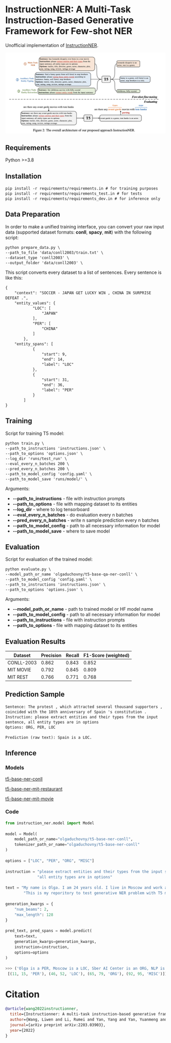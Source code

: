 # InstructionNER: A Multi-Task Instruction-Based Generative Framework for Few-shot NER
Unofficial implementation of [InstructionNER](https://arxiv.org/pdf/2203.03903v1.pdf).

![Screenshot](resources/overall_intro.jpg)

## Requirements
Python >=3.8

## Installation
```shell
pip install -r requirements/requirements.in # for training purposes
pip install -r requirements/requirements_test.in # for tests
pip install -r requirements/requirements_dev.in # for inference only
```

## Data Preparation
In order to make a unified training interface, 
you can convert your raw input data (supported dataset formats: **conll**, **spacy**, **mit**)
with the following script:
```
python prepare_data.py \
--path_to_file 'data/conll2003/train.txt' \
--dataset_type 'conll2003' \
--output_folder 'data/conll2003' \
```

This script converts every dataset to a list of sentences.
Every sentence is like this:
```
{
    "context": "SOCCER - JAPAN GET LUCKY WIN , CHINA IN SURPRISE DEFEAT .",
    "entity_values": {
            "LOC": [
                "JAPAN"
            ],
            "PER": [
                "CHINA"
            ]
        },
    "entity_spans": [
            {
                "start": 9,
                "end": 14,
                "label": "LOC"
            },
            {
                "start": 31,
                "end": 36,
                "label": "PER"
            }
        ]
}
```

## Training
Script for training T5 model:
```
python train.py \
--path_to_instructions 'instructions.json' \
--path_to_options 'options.json' \
--log_dir 'runs/test_run' \
--eval_every_n_batches 200 \
--pred_every_n_batches 200 \
--path_to_model_config 'config.yaml' \
--path_to_model_save 'runs/model/' \
```

Arguments:
- **--path_to_instructions** - file with instruction prompts
- **--path_to_options** - file with mapping dataset to its entities
- **--log_dir** - where to log tensorboard
- **--eval_every_n_batches** - do evaluation every n batches
- **--pred_every_n_batches** - write n sample prediction every n batches
- **--path_to_model_config** - path to all necessary information for model
- **--path_to_model_save** - where to save model

## Evaluation
Script for evaluation of the trained model:
```
python evaluate.py \
--model_path_or_name 'olgaduchovny/t5-base-qa-ner-conll' \
--path_to_model_config 'config.yaml' \
--path_to_instructions 'instructions.json' \
--path_to_options 'options.json' \
```

Arguments:
- **--model_path_or_name** - path to trained model or HF model name
- **--path_to_model_config** - path to all necessary information for model
- **--path_to_instructions** - file with instruction prompts
- **--path_to_options** - file with mapping dataset to its entities

## Evaluation Results



Dataset | Precision | Recall | F1-Score (weighted)
--- | --- | --- | --- | 
CONLL-2003 | 0.862 | 0.843 | 0.852 
MIT MOVIE | 0.792 | 0.845 | 0.809 | 
MIT REST | 0.766 | 0.771 | 0.768 | 

## Prediction Sample
```
Sentence: The protest , which attracted several thousand supporters , coincided with the 18th anniversary of Spain 's constitution .
Instruction: please extract entities and their types from the input sentence, all entity types are in options
Options: ORG, PER, LOC

Prediction (raw text): Spain is a LOC.
```
## Inference 

### Models
[t5-base-ner-conll](https://huggingface.co/olgaduchovny/t5-base-ner-conll)

[t5-base-ner-mit-restaurant](https://huggingface.co/olgaduchovny/t5-base-ner-mit-restaurant)

[t5-base-ner-mit-movie](https://huggingface.co/olgaduchovny/t5-base-ner-mit-movie)

### Code
```python
from instruction_ner.model import Model

model = Model(
    model_path_or_name="olgaduchovny/t5-base-ner-conll",
    tokenizer_path_or_name="olgaduchovny/t5-base-ner-conll"
)

options = ["LOC", "PER", "ORG", "MISC"]

instruction = "please extract entities and their types from the input sentence, " \
              "all entity types are in options"

text = "My name is Olga. I am 24 years old. I live in Moscow and work at Sber AI Center as a Senior NLP Data Scientist." \
        "This is my reporitory to test generative NER problem with T5 model."

generation_kwargs = {
    "num_beams": 2,
    "max_length": 128
}

pred_text, pred_spans = model.predict(
    text=text,
    generation_kwargs=generation_kwargs,
    instruction=instruction,
    options=options
)

>>> ('Olga is a PER, Moscow is a LOC, Sber AI Center is an ORG, NLP is a MISC.',
 [(11, 15, 'PER'), (46, 52, 'LOC'), (65, 79, 'ORG'), (92, 95, 'MISC')])
```



# Citation
```bibtex
@article{wang2022instructionner,
  title={Instructionner: A multi-task instruction-based generative framework for few-shot ner},
  author={Wang, Liwen and Li, Rumei and Yan, Yang and Yan, Yuanmeng and Wang, Sirui and Wu, Wei and Xu, Weiran},
  journal={arXiv preprint arXiv:2203.03903},
  year={2022}
}
```
